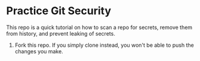 # Practice Git Security
This repo is a quick tutorial on how to scan a repo for secrets, remove them from history, and prevent leaking of secrets.

1. Fork this repo. If you simply clone instead, you won't be able to push the changes you make.